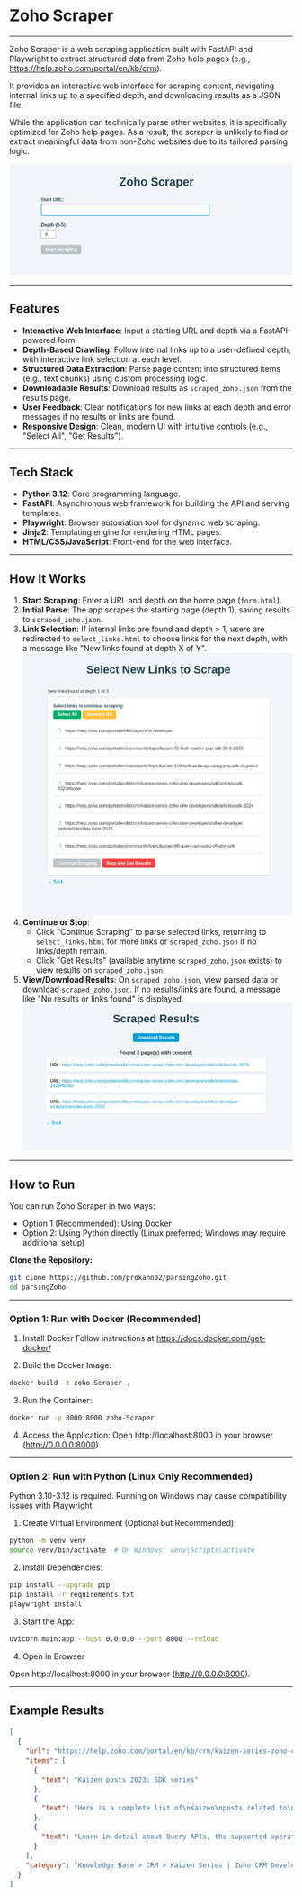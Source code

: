 # Zoho Scraper

---

Zoho Scraper is a web scraping application built with FastAPI and Playwright to extract structured data from Zoho help pages (e.g., https://help.zoho.com/portal/en/kb/crm).

It provides an interactive web interface for scraping content, navigating internal links up to a specified depth, and downloading results as a JSON file.

While the application can technically parse other websites, it is specifically optimized for Zoho help pages. As a result, the scraper is unlikely to find or extract meaningful data from non-Zoho websites due to its tailored parsing logic.

![Zoho Scraper start_app](github/images/run_app.png)

---

## Features
- **Interactive Web Interface**: Input a starting URL and depth via a FastAPI-powered form.
- **Depth-Based Crawling**: Follow internal links up to a user-defined depth, with interactive link selection at each level.
- **Structured Data Extraction**: Parse page content into structured items (e.g., text chunks) using custom processing logic.
- **Downloadable Results**: Download results as `scraped_zoho.json` from the results page.
- **User Feedback**: Clear notifications for new links at each depth and error messages if no results or links are found.
- **Responsive Design**: Clean, modern UI with intuitive controls (e.g., "Select All", "Get Results").

---

## Tech Stack
- **Python 3.12**: Core programming language.
- **FastAPI**: Asynchronous web framework for building the API and serving templates.
- **Playwright**: Browser automation tool for dynamic web scraping.
- **Jinja2**: Templating engine for rendering HTML pages.
- **HTML/CSS/JavaScript**: Front-end for the web interface.

---

## How It Works
1. **Start Scraping**: Enter a URL and depth on the home page (`form.html`).
2. **Initial Parse**: The app scrapes the starting page (depth 1), saving results to `scraped_zoho.json`.
3. **Link Selection**: If internal links are found and depth > 1, users are redirected to `select_links.html` to choose links for the next depth, with a message like "New links found at depth X of Y".
![Zoho Scraper select_links](github/images/select_links.png)
4. **Continue or Stop**:
   - Click "Continue Scraping" to parse selected links, returning to `select_links.html` for more links or `scraped_zoho.json` if no links/depth remain.
   - Click "Get Results" (available anytime `scraped_zoho.json` exists) to view results on `scraped_zoho.json`.
5. **View/Download Results**: On `scraped_zoho.json`, view parsed data or download `scraped_zoho.json`. If no results/links are found, a message like "No results or links found" is displayed.
![Zoho Scraper screenshot](github/images/get_results.png)
---

## How to Run
You can run Zoho Scraper in two ways:
- Option 1 (Recommended): Using Docker
- Option 2: Using Python directly (Linux preferred; Windows may require additional setup)

**Clone the Repository:**

```bash
git clone https://github.com/prokann02/parsingZoho.git
cd parsingZoho
```

---

### Option 1: Run with Docker (Recommended)

1. Install Docker
Follow instructions at https://docs.docker.com/get-docker/

2. Build the Docker Image:

```bash
docker build -t zoho-Scraper .
```

3. Run the Container:

```bash
docker run -p 8000:8000 zoho-Scraper
```

4. Access the Application:
Open http://localhost:8000 in your browser (http://0.0.0.0:8000).

---

### Option 2: Run with Python (Linux Only Recommended)

Python 3.10-3.12 is required. Running on Windows may cause compatibility issues with Playwright.

1. Create Virtual Environment (Optional but Recommended)

```bash
python -m venv venv
source venv/bin/activate  # On Windows: venv\Scripts\activate
```

2. Install Dependencies:

```bash
pip install --upgrade pip
pip install -r requirements.txt
playwright install
```

3. Start the App:

```bash
uvicorn main:app --host 0.0.0.0 --port 8000 --reload
```

4. Open in Browser

Open http://localhost:8000 in your browser (http://0.0.0.0:8000).

---

## Example Results

```json
[
  {
    "url": "https://help.zoho.com/portal/en/kb/crm/kaizen-series-zoho-crm-developers/sdk/articles/sdk-2023",
    "items": [
      {
        "text": "Kaizen posts 2023: SDK series"
      },
      {
        "text": "Here is a complete list of\nKaizen\nposts related to\nSDKs\npublished in\n2023\n.\nSl. No.\nTitle\nDescription\n1\nPHP SDK - Part I\nLearn how to set up and initialize Zoho CRM's PHP SDK with this step-by-step guide.\n2\nPHP SDK - Part II\nLearn how to perform Record Operations with sample codes in this post. Read more for detailed information on getting started with your SDK journey.\n3\nPHP SDK - Part III\nDiscover new use cases and expand your horizons with additional examples in Record and Send Mail Operations. Read more for further information.\n4\nBulk Read in PHP SDK\nThis post delves into the utilization of bulk read APIs and provides insights into structuring the criteria format for various field data types in PHP SDK, specifically based on v4 APIs.\n5\nPHP SDK V4 - Configuration and Initialization\nLearn to configure and initialize Zoho CRM PHP SDK v4 and v5 for seamless integration.\n6\nQuery API using v5 PHP SDK"
      },
      {
        "text": "Learn in detail about Query APIs, the supported operators for different datatypes, and how to query for data using PHP SDK (v5)\n7\nBulk Write API using PHP SDK (v5) - Part I\nLearn about Bulk Write API in detail, and how to implement the same using PHP SDK.\n8\nBulk Write API using PHP SDK (v5) - Part II\nThis article explain in detail about Bulk Write API, and how to import lookup fields, lookup fields, user lookup fields, subform data and multiselect lookup fields using Bulk Write API, and implement the same using our PHP SDK.\n9\nIntegrating Third Party Application with Zoho CRM using Java SDK\nLearn how to integrate third party applications with Zoho CRM using Java SDK.\nTags :\nzoho developer\nsdk\nzoho crm\nkaizen\nAnu Abraham\nUpdated:\n1 year ago\nHelpful?\n0\n0\nShare :"
      }
    ],
    "category": "Knowledge Base > CRM > Kaizen Series | Zoho CRM Developers > SDK"
  }
]
```
